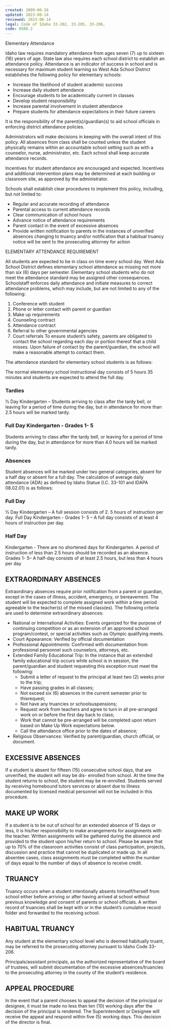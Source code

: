 ```yaml
---
created: 2009-06-16
updated: 2023-08-14
reviewed: 2023-08-14
legal: Code of Idaho 33-202, 33-205, 33-206,
code: 0500.2
---
```

 Elementary Attendance

Idaho law requires mandatory attendance from ages seven (7) up to sixteen (16) years of age. State law also requires each school district to establish an attendance policy. Attendance is an indicator of success in school and is necessary for maximum student learning so West Ada School District establishes the following policy for elementary schools:

- Increase the likelihood of student academic success
- Increase daily student attendance
- Encourage students to be academically current in classes
- Develop student responsibility
- Increase parental involvement in student attendance
- Prepare students for attendance expectations in their future careers

It is the responsibility of the parent(s)/guardian(s) to aid school officials in enforcing district attendance policies.

Administrators will make decisions in keeping with the overall intent of this policy. All absences from class shall be counted unless the student physically remains within an accountable school setting such as with a counselor, nurse, administrator, etc. Each school shall keep accurate attendance records.

Incentives for student attendance are encouraged and expected. Incentives and additional intervention plans may be determined at each building or classroom site, as approved by the administrator.

Schools shall establish clear procedures to implement this policy, including, but not limited to:


- Regular and accurate recording of attendance
- Parental access to current attendance records
- Clear communication of school hours
- Advance notice of attendance requirements
- Parent contact in the event of excessive absences
- Provide written notification to parents in the instances of unverified absences changing to truancy and/or notification that a habitual truancy notice will be sent to the prosecuting attorney for action

ELEMENTARY ATTENDANCE REQUIREMENT

All students are expected to be in class on time every school day. West Ada School District defines elementary school attendance as missing not more than six (6) days per semester. Elementary school students who do not meet the attendance standard may be assigned other consequences. Schoolstaff enforces daily attendance and initiate measures to correct attendance problems, which may include, but are not limited to any of the following:

1. Conference with student
1. Phone or letter contact with parent or guardian
1. Make up requirements
1. Counseling contract
1. Attendance contract
1. Referral to other governmental agencies
1. Court referrals To ensure student’s safety, parents are obligated to contact the school regarding each day or portion thereof that a child misses. Upon failure of contact by the parent/guardian, the school will make a reasonable attempt to contact them.

The attendance standard for elementary school students is as follows:

The normal elementary school instructional day consists of 5 hours 35 minutes and students are expected to attend the full day.

### Tardies
½ Day Kindergarten – Students arriving to class after the tardy bell, or leaving for a period of time during the day, but in attendance for more than 2.5 hours will be marked tardy.

### Full Day Kindergarten - Grades 1- 5
Students arriving to class after the tardy bell, or leaving for a period of time during the day, but in attendance for more than 4.0 hours will be marked tardy.

### Absences
Student absences will be marked under two general categories, absent for a half day or absent for a full day. The calculation of average daily attendance (ADA) as defined by Idaho Statue (I.C. 33-101 and IDAPA 08.02.01) is as follows:

### Full Day
½ Day Kindergarten – A full session consists of 2. 5 hours of instruction per day.
Full Day Kindergarten - Grades 1- 5 – A full day consists of at least 4 hours of instruction per day.

### Half Day
Kindergarten - There are no shortened days for Kindergarten. A period of instruction of less than 2.5 hours should be recorded as an absence.
Grades 1- 5– A half-day consists of at least 2.5 hours, but less than 4 hours per day

## EXTRAORDINARY ABSENCES
Extraordinary absences require prior notification from a parent or guardian, except in the cases of illness, accident, emergency, or bereavement. The student will be expected to complete assigned work within a time period agreeable to the teacher(s) of the missed class(es). The following criteria are used to determine extraordinary absences:

- National or International Activities: Events organized for the purpose of continuing competition or as an extension of an approved school program/contest, or special activities such as Olympic qualifying meets.
- Court Appearance: Verified by official documentation
- Professional Appointments: Confirmed with documentation from professional personnel such counselors, attorneys, etc.
- Extended Family Educational Trip: In the instance that an extended family educational trip occurs while school is in session, the parent/guardian and student requesting this exception must meet the following:
    - Submit a letter of request to the principal at least two (2) weeks prior to the trip;
    - Have passing grades in all classes;
    - Not exceed six (6) absences in the current semester prior to thisrequest;
    - Not have any truancies or schoolsuspensions;
    - Request work from teachers and agree to turn in all pre-arranged work on or before the first day back     to class;
    - Work that cannot be pre-arranged will be completed upon return based on Make Up Work     expectations below.
    - Call the attendance office prior to the dates of absence;
- Religious Observances: Verified by parent/guardian, church official, or document.

## EXCESSIVE ABSENCES
If a student is absent for fifteen (15) consecutive school days, that are unverified, the student will may be dis- enrolled from school. At the time the student returns to school, the student may be re-enrolled. Students served by receiving homebound tutors services or absent due to illness documented by licensed medical personnel will not be included in this procedure.

## MAKE UP WORK
If a student is to be out of school for an extended absence of 15 days or less, it is his/her responsibility to make arrangements for assignments with the teacher. Written assignments will be gathered during the absence and provided to the student upon his/her return to school. Please be aware that up to 70% of the classroom activities consist of class participation, projects, discussion and practice that cannot be duplicated or made up. In all absentee cases, class assignments must be completed within the number of days equal to the number of days of absence to receive credit.

## TRUANCY
Truancy occurs when a student intentionally absents himself/herself from school either before arriving or after having arrived at school without previous knowledge and consent of parents or school officials. A written record of truancies shall be kept with or in the student’s cumulative record folder and forwarded to the receiving school.

## HABITUAL TRUANCY
Any student at the elementary school level who is deemed habitually truant, may be referred to the prosecuting attorney pursuant to Idaho Code 33-206.

Principals/assistant principals, as the authorized representative of the board of trustees, will submit documentation of the excessive absences/truancies to the prosecuting attorney in the county of the student’s residence.

## APPEAL PROCEDURE
In the event that a parent chooses to appeal the decision of the principal or designee, it must be made no less than ten (10) working days after the decision of the principal is rendered. The Superintendent or Designee will receive the appeal and respond within five (5) working days. This decision of the director is final.

